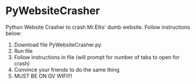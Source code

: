 # PyWebsiteCrasher
Python Website Crasher to crash Mr.Ellis' dumb website. Follow instructions below:

1) Download file PyWebsiteCrasher.py
2) Run file
3) Follow instructions in file (will prompt for number of tabs to open for crash)
4) Convince your friends to do the same thing
5) MUST BE ON GV WIFI!!!
